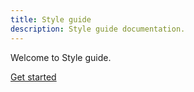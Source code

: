 ```yaml
---
title: Style guide
description: Style guide documentation.
---
```


Welcome to Style guide.

<a href="getting-started.html" class="button large">Get started</a>
